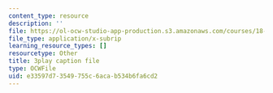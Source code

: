 ```yaml
---
content_type: resource
description: ''
file: https://ol-ocw-studio-app-production.s3.amazonaws.com/courses/18-03sc-differential-equations-fall-2011/e33597d73549755c6acab534b6fa6cd2_qbyeQum8qTE.srt
file_type: application/x-subrip
learning_resource_types: []
resourcetype: Other
title: 3play caption file
type: OCWFile
uid: e33597d7-3549-755c-6aca-b534b6fa6cd2
---
```

